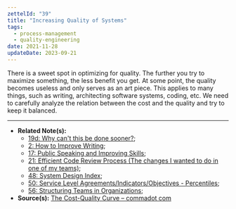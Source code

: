 ```yaml
---
zettelId: "39"
title: "Increasing Quality of Systems"
tags:
  - process-management
  - quality-engineering
date: 2021-11-28
updateDate: 2023-09-21
---
```


There is a sweet spot in optimizing for quality. The further you try to maximize something, the less benefit you get. At some point, the quality becomes useless and only serves as an art piece. This applies to many things, such as writing, architecting software systems, coding, etc. We need to carefully analyze the relation between the cost and the quality and try to keep it balanced.

---

- **Related Note(s):**
  - [19d: Why can't this be done sooner?](/notes/19d/);
  - [2: How to Improve Writing](/notes/2/);
  - [17: Public Speaking and Improving Skills](/notes/17/);
  - [21: Efficient Code Review Process (The changes I wanted to do in one of my teams)](/notes/21/);
  - [48: System Design Index](/notes/48/);
  - [50: Service Level Agreements/Indicators/Objectives - Percentiles](/notes/50/);
  - [56: Structuring Teams in Organizations](/notes/56/);
- **Source(s):** [The Cost-Quality Curve – commadot com](https://commadot.com/the-cost-quality-curve/)
